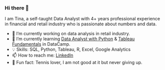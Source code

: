### Hi there 👋

I am Tina, a self-taught Data Analyst with 4+ years professional experience in financial and retail industry who is passionate about numbers and data.


- 🔭 I’m currently working on data analysis in retail industry. 
- 🌱 I’m currently learning [Data Analyst with Python](https://app.datacamp.com/learn/career-tracks/data-analyst-with-python) & [Tableau Fundamentals](https://app.datacamp.com/learn/skill-tracks/tableau-fundamentals) in DataCamp.
- 💡 Skills: SQL, Python, Tableau, R, Excel, Google Analytics
- 📫 How to reach me: [LinkedIn](https://www.linkedin.com/in/tina-huang-70114b196/)
- 💚 Fun fact: Tennis lover, I am not good at it but never giving up.



